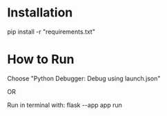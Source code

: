 # Installation

pip install -r "requirements.txt"

# How to Run

Choose "Python Debugger: Debug using launch.json" 

OR

Run in terminal with: flask --app app run

